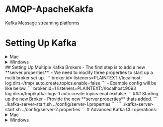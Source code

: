 # AMQP-ApacheKakfa
Kafka Message streaming platforms


# Setting Up Kafka
<details><summary>Mac</summary>
<p>
- Make sure you are navigated inside the bin directory.
## Start Zookeeper and Kafka Broker
-   Start up the Zookeeper.
```
./zookeeper-server-start.sh ../config/zookeeper.properties
```
- Add the below properties in the server.properties
```
listeners=PLAINTEXT://localhost:9092
auto.create.topics.enable=false
```
-   Start up the Kafka Broker
```
./kafka-server-start.sh ../config/server.properties
```
## How to create a topic ?
```
./kafka-topics.sh --create --topic test-topic -zookeeper localhost:2181 --replication-factor 1 --partitions 4
```
## How to instantiate a Console Producer?
### Without Key
```
./kafka-console-producer.sh --broker-list localhost:9092 --topic test-topic
```
### With Key
```
./kafka-console-producer.sh --broker-list localhost:9092 --topic test-topic --property "key.separator=-" --property "parse.key=true"
```
## How to instantiate a Console Consumer?
### Without Key
```
./kafka-console-consumer.sh --bootstrap-server localhost:9092 --topic test-topic --from-beginning
```
### With Key
```
./kafka-console-consumer.sh --bootstrap-server localhost:9092 --topic test-topic --from-beginning -property "key.separator= - " --property "print.key=true"
```
### With Consumer Group
```
./kafka-console-consumer.sh --bootstrap-server localhost:9092 --topic test-topic --group <group-name>
```
</p>
</details>
<details><summary>Windows</summary>
<p>
- Make sure you are inside the **bin/windows** directory.
## Start Zookeeper and Kafka Broker
-   Start up the Zookeeper.
```
zookeeper-server-start.bat ..\..\config\zookeeper.properties
```
-   Start up the Kafka Broker.
```
kafka-server-start.bat ..\..\config\server.properties
```
## How to create a topic ?
```
kafka-topics.bat --create --topic test-topic -zookeeper localhost:2181 --replication-factor 1 --partitions 4
```
## How to instantiate a Console Producer?
### Without Key
```
kafka-console-producer.bat --broker-list localhost:9092 --topic test-topic
```
### With Key
```
kafka-console-producer.bat --broker-list localhost:9092 --topic test-topic --property "key.separator=-" --property "parse.key=true"
```
## How to instantiate a Console Consumer?
### Without Key
```
kafka-console-consumer.bat --bootstrap-server localhost:9092 --topic test-topic --from-beginning
```
### With Key
```
kafka-console-consumer.bat --bootstrap-server localhost:9092 --topic test-topic --from-beginning -property "key.separator= - " --property "print.key=true"
```
### With Consumer Group
```
kafka-console-consumer.bat --bootstrap-server localhost:9092 --topic test-topic --group <group-name>
```
</p>
</details>
## Setting Up Multiple Kafka Brokers
- The first step is to add a new **server.properties**.
- We need to modify three properties to start up a multi broker set up.
```
broker.id=<unique-broker-d>
listeners=PLAINTEXT://localhost:<unique-port>
log.dirs=/tmp/<unique-kafka-folder>
auto.create.topics.enable=false
```
- Example config will be like below.
```
broker.id=1
listeners=PLAINTEXT://localhost:9093
log.dirs=/tmp/kafka-logs-1
auto.create.topics.enable=false
```
### Starting up the new Broker
- Provide the new **server.properties** thats added.
```
./kafka-server-start.sh ../config/server-1.properties
```
```
./kafka-server-start.sh ../config/server-2.properties
```
# Advanced Kafka CLI operations:
<details><summary>Mac</summary>
<p>
## List the topics in a cluster
```
./kafka-topics.sh --zookeeper localhost:2181 --list
```
## Describe topic
- The below command can be used to describe all the topics.
```
./kafka-topics.sh --zookeeper localhost:2181 --describe
```
- The below command can be used to describe a specific topic.
```
./kafka-topics.sh --zookeeper localhost:2181 --describe --topic <topic-name>
```
## Alter the min insync replica
```
./kafka-topics.sh --alter --zookeeper localhost:2181 --topic library-events --config min.insync.replicas=2
```
## Delete a topic
```
./kafka-topics.sh --zookeeper localhost:2181 --delete --topic test-topic
```
## How to view consumer groups
```
./kafka-consumer-groups.sh --bootstrap-server localhost:9092 --list
```
### Consumer Groups and their Offset
```
./kafka-consumer-groups.sh --bootstrap-server localhost:9092 --describe --group console-consumer-27773
```
## Viewing the Commit Log
```
./kafka-run-class.sh kafka.tools.DumpLogSegments --deep-iteration --files /tmp/kafka-logs/test-topic-0/00000000000000000000.log
```
## Setting the Minimum Insync Replica
```
./kafka-configs.sh --alter --zookeeper localhost:2181 --entity-type topics --entity-name test-topic --add-config min.insync.replicas=2
```
</p>
</details>
<details><summary>Windows</summary>
<p>
- Make sure you are inside the **bin/windows** directory.
## List the topics in a cluster
```
kafka-topics.bat --zookeeper localhost:2181 --list
```
## Describe topic
- The below command can be used to describe all the topics.
```
kafka-topics.bat --zookeeper localhost:2181 --describe
```
- The below command can be used to describe a specific topic.
```
kafka-topics.bat --zookeeper localhost:2181 --describe --topic <topic-name>
```
## Alter the min insync replica
```
kafka-topics.bat --alter --zookeeper localhost:2181 --topic library-events --config min.insync.replicas=2
```
## Delete a topic
```
kafka-topics.bat --zookeeper localhost:2181 --delete --topic <topic-name>
```
## How to view consumer groups
```
kafka-consumer-groups.bat --bootstrap-server localhost:9092 --list
```
### Consumer Groups and their Offset
```
kafka-consumer-groups.bat --bootstrap-server localhost:9092 --describe --group console-consumer-27773
```
## Viewing the Commit Log
```
kafka-run-class.bat kafka.tools.DumpLogSegments --deep-iteration --files /tmp/kafka-logs/test-topic-0/00000000000000000000.log
```
</p>
</details>
